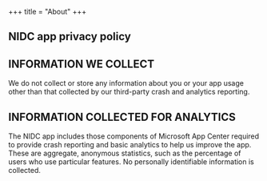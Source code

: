 +++
title = "About"
+++

<section class="row">
    <div class="main-container">
        <a id="top"></a>
        <main class="container generic">
            <div class="col-md-12 main">
                <h1>NIDC app privacy policy</h1>
                <h2>INFORMATION WE COLLECT</h2>
                <p>We do not collect or store any information about you or your app usage other than that collected by our third-party crash and analytics reporting.</p>
                <h2>INFORMATION COLLECTED FOR ANALYTICS</h2>
                <p>The NIDC app includes those components of Microsoft App Center required to provide crash reporting and basic analytics to help us improve the app. These are aggregate, anonymous statistics, such as the percentage of users who use particular features. No personally identifiable information is collected.</p>
            </div>
        </main>
    </div>
</section>
